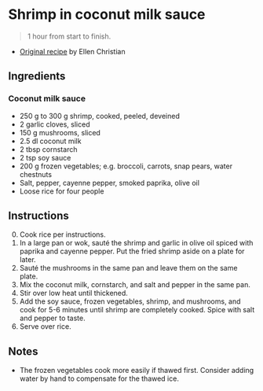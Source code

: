 # Shrimp in coconut milk sauce

> 1 hour from start to finish.

* [Original recipe][original] by Ellen Christian

## Ingredients

### Coconut milk sauce

- 250 g to 300 g shrimp, cooked, peeled, deveined
- 2 garlic cloves, sliced
- 150 g mushrooms, sliced
- 2.5 dl coconut milk
- 2 tbsp cornstarch
- 2 tsp soy sauce
- 200 g frozen vegetables; e.g. broccoli, carrots, snap pears, water chestnuts
- Salt, pepper, cayenne pepper, smoked paprika, olive oil
- Loose rice for four people

## Instructions

0. Cook rice per instructions.
0. In a large pan or wok, sauté the shrimp and garlic in olive oil spiced with
   paprika and cayenne pepper. Put the fried shrimp aside on a plate for later.
0. Sauté the mushrooms in the same pan and leave them on the same plate.
0. Mix the coconut milk, cornstarch, and salt and pepper in the same pan.
0. Stir over low heat until thickened.
0. Add the soy sauce, frozen vegetables, shrimp, and mushrooms, and cook for
   5-6 minutes until shrimp are completely cooked. Spice with salt and pepper
   to taste.
0. Serve over rice.

## Notes

- The frozen vegetables cook more easily if thawed first. Consider adding water
  by hand to compensate for the thawed ice.

[original]: https://confessionsofanover-workedmom.com/easy-chinese-recipe-shrimp-in-coconut-milk-sauce/
